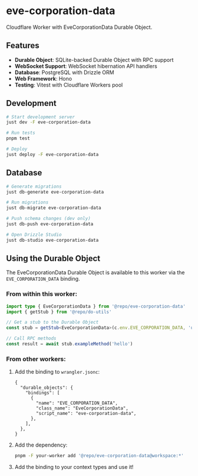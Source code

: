 # eve-corporation-data

Cloudflare Worker with EveCorporationData Durable Object.

## Features

- **Durable Object**: SQLite-backed Durable Object with RPC support
- **WebSocket Support**: WebSocket hibernation API handlers
- **Database**: PostgreSQL with Drizzle ORM
- **Web Framework**: Hono
- **Testing**: Vitest with Cloudflare Workers pool

## Development

```bash
# Start development server
just dev -F eve-corporation-data

# Run tests
pnpm test

# Deploy
just deploy -F eve-corporation-data
```

## Database

```bash
# Generate migrations
just db-generate eve-corporation-data

# Run migrations
just db-migrate eve-corporation-data

# Push schema changes (dev only)
just db-push eve-corporation-data

# Open Drizzle Studio
just db-studio eve-corporation-data
```

## Using the Durable Object

The EveCorporationData Durable Object is available to this worker via the `EVE_CORPORATION_DATA` binding.

### From within this worker:

```typescript
import type { EveCorporationData } from '@repo/eve-corporation-data'
import { getStub } from '@repo/do-utils'

// Get a stub to the Durable Object
const stub = getStub<EveCorporationData>(c.env.EVE_CORPORATION_DATA, 'unique-id')

// Call RPC methods
const result = await stub.exampleMethod('hello')
```

### From other workers:

1. Add the binding to `wrangler.jsonc`:

   ```jsonc
   {
     "durable_objects": {
       "bindings": [
         {
           "name": "EVE_CORPORATION_DATA",
           "class_name": "EveCorporationData",
           "script_name": "eve-corporation-data",
         },
       ],
     },
   }
   ```

2. Add the dependency:

   ```bash
   pnpm -F your-worker add '@repo/eve-corporation-data@workspace:*'
   ```

3. Add the binding to your context types and use it!
